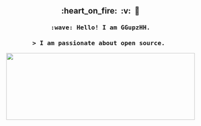 <h2 align="center">:heart_on_fire:&nbsp;&nbsp;:v:&nbsp;&nbsp;🚒</h2>

<h3 align="center">
  <samp>
    :wave: Hello! I am GGupzHH.
  </samp>
</h3>
<h3 align="center">
  <samp>
    > I am passionate about open source.&nbsp;
  </samp>
</h3>
<p align="center">
  <a align="left" href="https://github.com/GGupzHH">
    
  </a>
  <a align="left" href="https://github.com/GGupzHH">
  <img width="100%" height="180em" src="https://github-readme-stats.vercel.app/api?000text_color=79b8ff&title_color=2188ff&username=ggupzhh&show_icons=true&icon_color=b490ca&hide_border"/>
  
</a>
</p>


